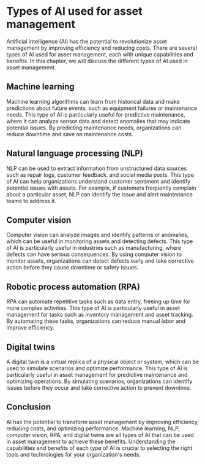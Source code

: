 Types of AI used for asset management
=======================================================================================

Artificial intelligence (AI) has the potential to revolutionize asset management by improving efficiency and reducing costs. There are several types of AI used for asset management, each with unique capabilities and benefits. In this chapter, we will discuss the different types of AI used in asset management.

Machine learning
----------------

Machine learning algorithms can learn from historical data and make predictions about future events, such as equipment failures or maintenance needs. This type of AI is particularly useful for predictive maintenance, where it can analyze sensor data and detect anomalies that may indicate potential issues. By predicting maintenance needs, organizations can reduce downtime and save on maintenance costs.

Natural language processing (NLP)
---------------------------------

NLP can be used to extract information from unstructured data sources such as repair logs, customer feedback, and social media posts. This type of AI can help organizations understand customer sentiment and identify potential issues with assets. For example, if customers frequently complain about a particular asset, NLP can identify the issue and alert maintenance teams to address it.

Computer vision
---------------

Computer vision can analyze images and identify patterns or anomalies, which can be useful in monitoring assets and detecting defects. This type of AI is particularly useful in industries such as manufacturing, where defects can have serious consequences. By using computer vision to monitor assets, organizations can detect defects early and take corrective action before they cause downtime or safety issues.

Robotic process automation (RPA)
--------------------------------

RPA can automate repetitive tasks such as data entry, freeing up time for more complex activities. This type of AI is particularly useful in asset management for tasks such as inventory management and asset tracking. By automating these tasks, organizations can reduce manual labor and improve efficiency.

Digital twins
-------------

A digital twin is a virtual replica of a physical object or system, which can be used to simulate scenarios and optimize performance. This type of AI is particularly useful in asset management for predictive maintenance and optimizing operations. By simulating scenarios, organizations can identify issues before they occur and take corrective action to prevent downtime.

Conclusion
----------

AI has the potential to transform asset management by improving efficiency, reducing costs, and optimizing performance. Machine learning, NLP, computer vision, RPA, and digital twins are all types of AI that can be used in asset management to achieve these benefits. Understanding the capabilities and benefits of each type of AI is crucial to selecting the right tools and technologies for your organization's needs.
